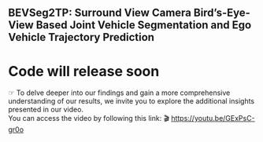 ## BEVSeg2TP: Surround View Camera Bird’s-Eye-View Based Joint Vehicle Segmentation and Ego Vehicle Trajectory Prediction

# Code will release soon 

☞ To delve deeper into our findings and gain a more comprehensive understanding of our results, we invite you to explore the additional insights presented in our video.  
You can access the video by following this link: 🎬 https://youtu.be/GExPsC-gr0o

